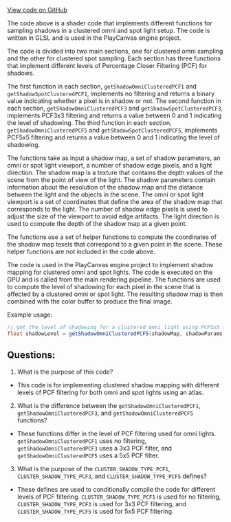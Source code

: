 [View code on GitHub](https://github.com/playcanvas/engine/src/scene/shader-lib/chunks/lit/frag/clusteredLightShadows.js)

The code above is a shader code that implements different functions for sampling shadows in a clustered omni and spot light setup. The code is written in GLSL and is used in the PlayCanvas engine project. 

The code is divided into two main sections, one for clustered omni sampling and the other for clustered spot sampling. Each section has three functions that implement different levels of Percentage Closer Filtering (PCF) for shadows. 

The first function in each section, `getShadowOmniClusteredPCF1` and `getShadowSpotClusteredPCF1`, implements no filtering and returns a binary value indicating whether a pixel is in shadow or not. The second function in each section, `getShadowOmniClusteredPCF3` and `getShadowSpotClusteredPCF3`, implements PCF3x3 filtering and returns a value between 0 and 1 indicating the level of shadowing. The third function in each section, `getShadowOmniClusteredPCF5` and `getShadowSpotClusteredPCF5`, implements PCF5x5 filtering and returns a value between 0 and 1 indicating the level of shadowing. 

The functions take as input a shadow map, a set of shadow parameters, an omni or spot light viewport, a number of shadow edge pixels, and a light direction. The shadow map is a texture that contains the depth values of the scene from the point of view of the light. The shadow parameters contain information about the resolution of the shadow map and the distance between the light and the objects in the scene. The omni or spot light viewport is a set of coordinates that define the area of the shadow map that corresponds to the light. The number of shadow edge pixels is used to adjust the size of the viewport to avoid edge artifacts. The light direction is used to compute the depth of the shadow map at a given point. 

The functions use a set of helper functions to compute the coordinates of the shadow map texels that correspond to a given point in the scene. These helper functions are not included in the code above. 

The code is used in the PlayCanvas engine project to implement shadow mapping for clustered omni and spot lights. The code is executed on the GPU and is called from the main rendering pipeline. The functions are used to compute the level of shadowing for each pixel in the scene that is affected by a clustered omni or spot light. The resulting shadow map is then combined with the color buffer to produce the final image. 

Example usage:

```glsl
// get the level of shadowing for a clustered omni light using PCF5x5 filtering
float shadowLevel = getShadowOmniClusteredPCF5(shadowMap, shadowParams, omniViewport, shadowEdgePixels, lightDir);
```
## Questions: 
 1. What is the purpose of this code?
- This code is for implementing clustered shadow mapping with different levels of PCF filtering for both omni and spot lights using an atlas.

2. What is the difference between the `getShadowOmniClusteredPCF1`, `getShadowOmniClusteredPCF3`, and `getShadowOmniClusteredPCF5` functions?
- These functions differ in the level of PCF filtering used for omni lights. `getShadowOmniClusteredPCF1` uses no filtering, `getShadowOmniClusteredPCF3` uses a 3x3 PCF filter, and `getShadowOmniClusteredPCF5` uses a 5x5 PCF filter.

3. What is the purpose of the `CLUSTER_SHADOW_TYPE_PCF1`, `CLUSTER_SHADOW_TYPE_PCF3`, and `CLUSTER_SHADOW_TYPE_PCF5` defines?
- These defines are used to conditionally compile the code for different levels of PCF filtering. `CLUSTER_SHADOW_TYPE_PCF1` is used for no filtering, `CLUSTER_SHADOW_TYPE_PCF3` is used for 3x3 PCF filtering, and `CLUSTER_SHADOW_TYPE_PCF5` is used for 5x5 PCF filtering.
